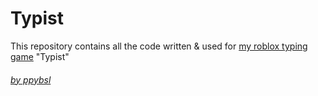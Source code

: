# Typist
This repository contains all the code written & used for [my roblox typing game](https://www.roblox.com/games/125909290761625/Typist) "Typist"
###### [by ppybsl](https://www.roblox.com/users/7212467546/profile/)
